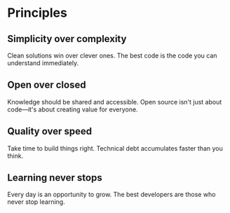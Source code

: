 # Principles

## Simplicity over complexity

Clean solutions win over clever ones. The best code is the code you can understand immediately.

## Open over closed

Knowledge should be shared and accessible. Open source isn't just about code—it's about creating value for everyone.

## Quality over speed

Take time to build things right. Technical debt accumulates faster than you think.

## Learning never stops

Every day is an opportunity to grow. The best developers are those who never stop learning.
